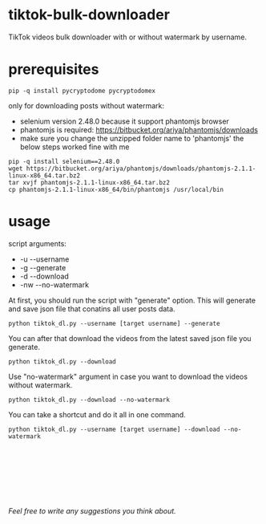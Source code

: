 # tiktok-bulk-downloader
TikTok videos bulk downloader with or without watermark by username. 

# prerequisites 
```
pip -q install pycryptodome pycryptodomex
```
only for downloading posts without watermark:
- selenium version 2.48.0 because it support phantomjs browser
- phantomjs is required: https://bitbucket.org/ariya/phantomjs/downloads
- make sure you change the unzipped folder name to 'phantomjs'
the below steps worked fine with me
```
pip -q install selenium==2.48.0
wget https://bitbucket.org/ariya/phantomjs/downloads/phantomjs-2.1.1-linux-x86_64.tar.bz2 
tar xvjf phantomjs-2.1.1-linux-x86_64.tar.bz2 
cp phantomjs-2.1.1-linux-x86_64/bin/phantomjs /usr/local/bin 
```


# usage
script arguments:
- -u   --username
- -g   --generate
- -d   --download
- -nw  --no-watermark

At first, you should run the script with "generate" option. This will generate and save json file that conatins all user posts data.
```
python tiktok_dl.py --username [target username] --generate
```
You can after that download the videos from the latest saved json file you generate.
```
python tiktok_dl.py --download
```
Use "no-watermark" argument in case you want to download the videos without watermark.
```
python tiktok_dl.py --download --no-watermark
```
You can take a shortcut and do it all in one command.
```
python tiktok_dl.py --username [target username] --download --no-watermark
```
<br><br><br><br><br><br><br>
*Feel free to write any suggestions you think about.*
